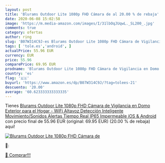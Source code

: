 ```yaml
---
layout: post
title: 'Blurams Outdoor Lite 1080p FHD Cámara de al 20.00 % de rebaja'
date: 2020-06-08 15:02:58
image: 'https://m.media-amazon.com/images/I/31lbOqJUqwL._SL200_.jpg'
comments: true
category: ofertas
author: ring
slug: 'B07W314C9J-es Blurams Outdoor Lite 1080p FHD Cámara de Vigilancia en...'
tags: [ 'tole.es','android', ]
actualPrice: 55.96 EUR
currency: EUR
price: 55.96
comparePrice: 69.95 EUR
prodname: 'Blurams Outdoor Lite 1080p FHD Cámara de Vigilancia en Domo Exterior para el Hogar - WiFi Altavoz Detección Inteligente Movimiento/Sonidos Alertas Tiempo Real IP65 Impermeable  iOS & Android '
country: 'es'
flag: '🇪🇸'
buyurl: 'https://www.amazon.es/dp/B07W314C9J/?tag=tolees-21'
descuento: '20.00'
average: '60.623333333333335'
---
```


Tienes [Blurams Outdoor Lite 1080p FHD Cámara de Vigilancia en Domo Exterior para el Hogar - WiFi Altavoz Detección Inteligente Movimiento/Sonidos Alertas Tiempo Real IP65 Impermeable  iOS & Android ](https://www.amazon.es/dp/B07W314C9J/?tag=tolees-21) con precio final de  55.96 EUR (original: 69.95 EUR) (20.00 %  de rebaja) aqui!

[![Blurams Outdoor Lite 1080p FHD Cámara de](https://m.media-amazon.com/images/I/31lbOqJUqwL._SL200_.jpg)](https://www.amazon.es/dp/B07W314C9J/?tag=tolees-21)

🔎:


[🛒 Comprar!!!](https://www.amazon.es/dp/B07W314C9J/?tag=tolees-21)
